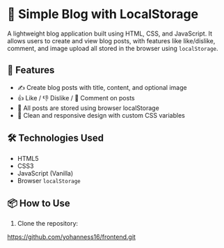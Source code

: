# 📝 Simple Blog with LocalStorage

A lightweight blog application built using HTML, CSS, and JavaScript. It allows users to create and view blog posts, with features like like/dislike, comment, and image upload  all stored in the browser using `localStorage`.



## 🚀 Features

- ✍️ Create blog posts with title, content, and optional image
- 👍 Like / 👎 Dislike / 💬 Comment on posts
- 💾 All posts are stored using browser localStorage
- 🎨 Clean and responsive design with custom CSS variables



## 🛠️ Technologies Used

- HTML5  
- CSS3  
- JavaScript (Vanilla)  
- Browser `localStorage`  



## 📦 How to Use

1. Clone the repository:

https://github.com/yohanness16/frontend.git
